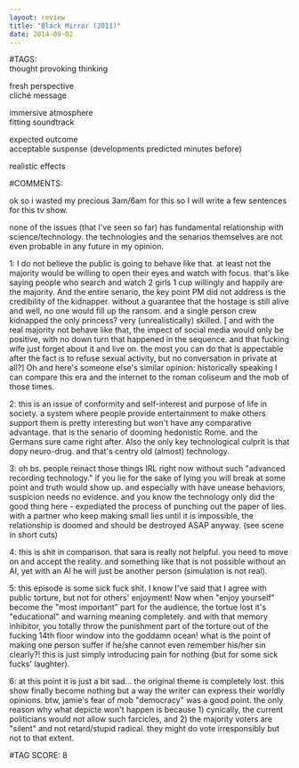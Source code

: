 ```yaml
---  
layout: review  
title: "Black Mirror (2011)"  
date: 2014-09-02  
---  
```

  
#TAGS:  
thought provoking thinking  
  
fresh perspective  
cliché message  
  
immersive atmosphere  
fitting soundtrack  
  
expected outcome  
acceptable suspense (developments predicted minutes before)  
  
realistic effects  
  
#COMMENTS:  
  
ok so i wasted my precious 3am/6am for this so I will write a few sentences for this tv show.  
  
none of the issues (that I've seen so far) has fundamental relationship with science/technology. the technologies and the senarios themselves are not even probable in any future in my opinion.  
  
1: I do not believe the public is going to behave like that. at least not the majority would be willing to open their eyes and watch with focus. that's like saying people who search and watch 2 girls 1 cup willingly and happily are the majority. And the entire senario, the key point PM did not address is the credibility of the kidnapper. without a guarantee that the hostage is still alive and well, no one would fill up the ransom. and a single person crew kidnapped the only princess? very (unrealistically) skilled. [ and with the real majority not behave like that, the impect of social media would only be positive, with no down turn that happened in the sequence. and that fucking wife just forget about it and live on. the most you can do that is appectable after the fact is to refuse sexual activity, but no conversation in private at all?] Oh and here's someone else's similar opinion: historically speaking I can compare this era and the internet to the roman coliseum and the mob of those times.  
  
2: this is an issue of conformity and self-interest and purpose of life in society. a system where people provide entertainment to make others support them is pretty interesting but won't have any comparative advantage. that is the senario of dooming hedonistic Rome. and the Germans sure came right after. Also the only key technological culprit is that dopy neuro-drug. and that's centry old (almost) technology.  
  
3: oh bs. people reinact those things IRL right now without such "advanced recording technology." if you lie for the sake of lying you will break at some point and truth would show up. and especially with have unease behaviors, suspicion needs no evidence. and you know the technology only did the good thing here - expediated the process of punching out the paper of lies. with a partner who keep making small lies until it is impossible, the relationship is doomed and should be destroyed ASAP anyway. (see scene in short cuts)  
  
4: this is shit in comparison. that sara is really not helpful. you need to move on and accept the reality. and something like that is not possible without an AI, yet with an AI he will just be another person (simulation is not real).  
  
5: this episode is some sick fuck shit. I know I've said that I agree with public torture, but not for others' enjoyment! Now when "enjoy yourself" become the "most important" part for the audience, the tortue lost it's "educational" and warning meaning completely. and with that memory inhibitor, you totally throw the punishment part of the torture out of the fucking 14th floor window into the goddamn ocean! what is the point of making one person suffer if he/she cannot even remember his/her sin clearly?! this is just simply introducing pain for nothing (but for some sick fucks' laughter).  
  
6: at this point it is just a bit sad... the original theme is completely lost. this show finally become nothing but a way the writer can express their worldly opinions. btw, jamie's fear of mob "democracy" was a good point. the only reason why what depicte won't happen is because 1) cynically, the current politicians would not allow such farcicles, and 2) the majority voters are "silent" and not retard/stupid radical. they might do vote irresponsibly but not to that extent.  
  
  
  
  
  
#TAG SCORE: 8  
